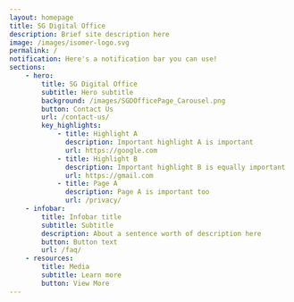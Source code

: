 ```yaml
---
layout: homepage
title: SG Digital Office
description: Brief site description here
image: /images/isomer-logo.svg
permalink: /
notification: Here's a notification bar you can use!
sections:
    - hero:
        title: SG Digital Office
        subtitle: Hero subtitle
        background: /images/SGDOfficePage_Carousel.png
        button: Contact Us
        url: /contact-us/
        key_highlights:
            - title: Highlight A
              description: Important highlight A is important
              url: https://google.com
            - title: Highlight B
              description: Important highlight B is equally important
              url: https://gmail.com
            - title: Page A
              description: Page A is important too
              url: /privacy/
    - infobar:
        title: Infobar title
        subtitle: Subtitle
        description: About a sentence worth of description here
        button: Button text
        url: /faq/
    - resources:
        title: Media
        subtitle: Learn more
        button: View More
---
```

